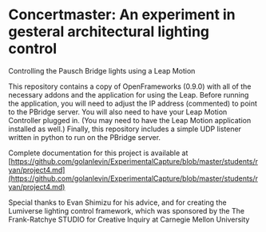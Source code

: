 # Concertmaster: An experiment in gesteral architectural lighting control 
Controlling the Pausch Bridge lights using a Leap Motion

This repository contains a copy of OpenFrameworks (0.9.0) with all of the necessary addons and the application for using the Leap. Before running the application, you will need to adjust the IP address (commented) to point to the PBridge server. You will also need to have your Leap Motion Controller plugged in. (You may need to have the Leap Motion application installed as well.) Finally, this repository includes a simple UDP listener written in python to run on the PBridge server.

Complete documentation for this project is available at [https://github.com/golanlevin/ExperimentalCapture/blob/master/students/ryan/project4.md](https://github.com/golanlevin/ExperimentalCapture/blob/master/students/ryan/project4.md)

Special thanks to Evan Shimizu for his advice, and for creating the Lumiverse lighting control framework, which was sponsored by the The Frank-Ratchye STUDIO for Creative Inquiry at Carnegie Mellon University
